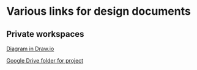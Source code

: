 # Various links for design documents

## Private workspaces

[Diagram in Draw.io](https://drive.google.com/file/d/1roi1Q3Kelwj0DnBr7yCuvAqfxgjIJvKo/view?usp=sharing)

[Google Drive folder for project](https://drive.google.com/drive/folders/1AEIriXRRB2NkoGIvuiehauRJyQRSpvSy?usp=drive_link)